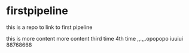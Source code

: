 # firstpipeline
this is a repo to link to first pipeline

this is more content
more content
third time
4th time
 ,,.,,.opopopo
iuuiui
88768668
